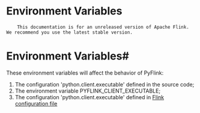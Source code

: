 # Environment Variables


> 
        This documentation is for an unreleased version of Apache Flink. We recommend you use the latest stable version.
    


# Environment Variables#


These environment variables will affect the behavior of PyFlink:

1. The configuration 'python.client.executable' defined in the source code; 
2. The environment variable PYFLINK_CLIENT_EXECUTABLE; 
3. The configuration 'python.client.executable' defined in [Flink configuration file](//nightlies.apache.org/flink/flink-docs-master/docs/deployment/config/#flink-configuration-file)